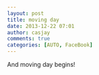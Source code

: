 ```yaml
---
layout: post
title: moving day
date: 2013-12-22 07:01
author: casjay
comments: true
categories: [AUTO, FaceBook]
---
```


And moving day begins!  
